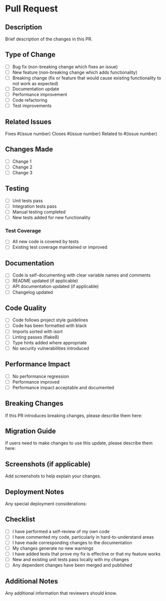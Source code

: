 # Pull Request

## Description
Brief description of the changes in this PR.

## Type of Change
- [ ] Bug fix (non-breaking change which fixes an issue)
- [ ] New feature (non-breaking change which adds functionality)
- [ ] Breaking change (fix or feature that would cause existing functionality to not work as expected)
- [ ] Documentation update
- [ ] Performance improvement
- [ ] Code refactoring
- [ ] Test improvements

## Related Issues
Fixes #(issue number)
Closes #(issue number)
Related to #(issue number)

## Changes Made
- [ ] Change 1
- [ ] Change 2
- [ ] Change 3

## Testing
- [ ] Unit tests pass
- [ ] Integration tests pass
- [ ] Manual testing completed
- [ ] New tests added for new functionality

### Test Coverage
- [ ] All new code is covered by tests
- [ ] Existing test coverage maintained or improved

## Documentation
- [ ] Code is self-documenting with clear variable names and comments
- [ ] README updated (if applicable)
- [ ] API documentation updated (if applicable)
- [ ] Changelog updated

## Code Quality
- [ ] Code follows project style guidelines
- [ ] Code has been formatted with black
- [ ] Imports sorted with isort
- [ ] Linting passes (flake8)
- [ ] Type hints added where appropriate
- [ ] No security vulnerabilities introduced

## Performance Impact
- [ ] No performance regression
- [ ] Performance improved
- [ ] Performance impact acceptable and documented

## Breaking Changes
If this PR introduces breaking changes, please describe them here:

## Migration Guide
If users need to make changes to use this update, please describe them here:

## Screenshots (if applicable)
Add screenshots to help explain your changes.

## Deployment Notes
Any special deployment considerations:

## Checklist
- [ ] I have performed a self-review of my own code
- [ ] I have commented my code, particularly in hard-to-understand areas
- [ ] I have made corresponding changes to the documentation
- [ ] My changes generate no new warnings
- [ ] I have added tests that prove my fix is effective or that my feature works
- [ ] New and existing unit tests pass locally with my changes
- [ ] Any dependent changes have been merged and published

## Additional Notes
Any additional information that reviewers should know.